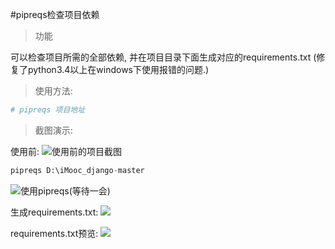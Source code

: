 #pipreqs检查项目依赖
>功能

可以检查项目所需的全部依赖, 并在项目目录下面生成对应的requirements.txt
(修复了python3.4以上在windows下使用报错的问题.)

>使用方法:

```python
# pipreqs 项目地址
```

> 截图演示:

使用前:
![使用前的项目截图](https://s1.ax2x.com/2018/01/06/dVwKi.png)

```python
pipreqs D:\iMooc_django-master
```
![使用pipreqs](https://s1.ax2x.com/2018/01/06/dVlKu.png)(等待一会)

生成requirements.txt:
![](https://s1.ax2x.com/2018/01/06/dYY1G.png)

requirements.txt预览:
![](https://s1.ax2x.com/2018/01/06/dY0on.png)
